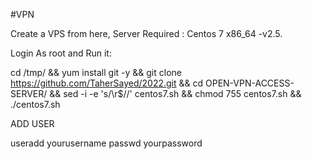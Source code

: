 #VPN

Create a VPS from here, Server Required : Centos 7 x86_64 -v2.5.

Login As root and Run it:

cd /tmp/ && yum install git -y && git clone https://github.com/TaherSayed/2022.git && cd OPEN-VPN-ACCESS-SERVER/ && sed -i -e 's/\r$//' centos7.sh && chmod 755 centos7.sh && ./centos7.sh

ADD USER

useradd yourusername passwd yourpassword